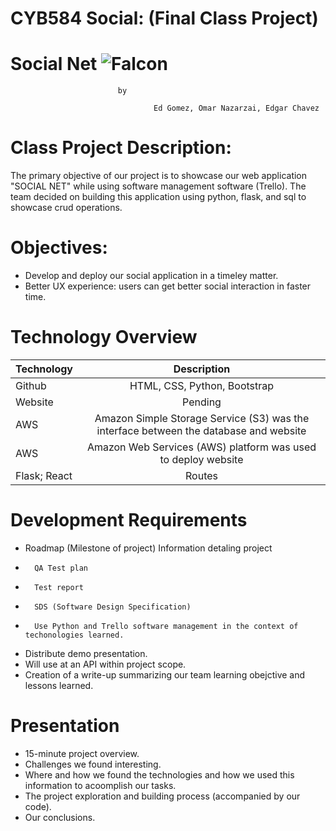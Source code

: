 # CYB584 Social: (Final Class Project)

# **Social Net** ![Falcon](https://encrypted-tbn0.gstatic.com/images?q=tbn%3AANd9GcT9pXGj83jifZBh4wOIVmD1EDnPfkZgO33KLDXjqh5QeQv4hTdS&usqp=CAU)


							by
							
	                                Ed Gomez, Omar Nazarzai, Edgar Chavez 


# Class Project Description:
The primary objective of our project is to showcase our web application "SOCIAL NET" while using software management software (Trello). The team decided on building this application using python, flask, and sql to showcase crud operations.


# Objectives:

+ Develop and deploy our social application in a timeley matter.
+ Better UX experience: users can get better social interaction in faster time.


# Technology Overview

| Technology   		| Description    							|
| :---         		|     :---:      							|
|  Github      		| HTML, CSS, Python, Bootstrap							|  
|  Website		| Pending	|
|  AWS			| Amazon Simple Storage Service (S3) was the interface between the database and website
|  AWS		        | Amazon Web Services (AWS) platform was used to deploy website|
| Flask; React		| Routes |


# Development Requirements		
		 
+	Roadmap (Milestone of project) Information detaling project
+       QA Test plan
+       Test report
+       SDS (Software Design Specification)
+       Use Python and Trello software management in the context of techonologies learned.
+	Distribute demo presentation. 
+	Will use at an API within project scope. 
+	Creation of a write-up summarizing our team learning obejctive and lessons learned. 
		
# Presentation 	
		
+	15-minute project overview.
+	Challenges we found interesting.
+	Where and how we found the technologies and how we used this information to acoomplish our tasks.
+	The project exploration and building process (accompanied by our code).
+	Our conclusions.


